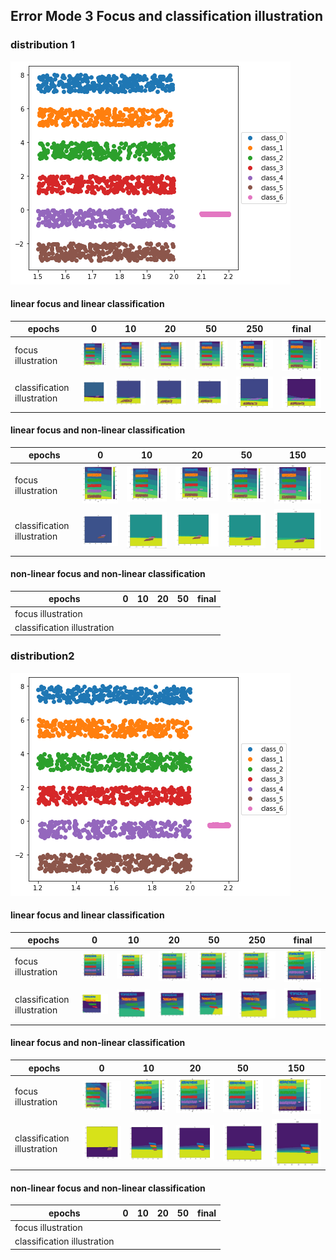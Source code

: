 ## Error Mode 3 Focus and classification illustration

### distribution 1
![](./plots/dist_1.png)

#### linear focus and linear classification
| epochs | 0   |  10 | 20  | 50  | 250 |  final |
| -- | -- | -- | -- | -- | -- | -- |
| focus illustration | ![](./plots/d1_1_fc_0.JPG)| ![](./plots/d1_1_fc_10.JPG)| ![](./plots/d1_1_fc_20.JPG) | ![](./plots/d1_1_fc_50.JPG) | ![](./plots/d1_1_fc_250.JPG) | ![](./plots/d1_1_fc_800.JPG) |
| classification illustration |![](./plots/d1_1_cl_0.JPG) | ![](./plots/d1_1_cl_10.JPG) | ![](./plots/d1_1_cl_20.JPG) | ![](./plots/d1_1_cl_50.JPG) | ![](./plots/d1_1_cl_250.JPG) | ![](./plots/d1_1_cl_800.JPG) |



#### linear focus and non-linear classification

| epochs | 0   |  10 | 20  | 50  | 150 |  
| -- | -- | -- | -- | -- | -- |
| focus illustration | ![](./plots/d1_2_fc_0.JPG)| ![](./plots/d1_2_fc_10.JPG)| ![](./plots/d1_2_fc_20.JPG) | ![](./plots/d1_2_fc_50.JPG) | ![](./plots/d1_2_fc_150.JPG) |
| classification illustration |![](./plots/d1_2_cl_0.JPG) | ![](./plots/d1_2_cl_10.JPG) | ![](./plots/d1_2_cl_20.JPG) | ![](./plots/d1_2_cl_50.JPG) | ![](./plots/d1_2_cl_150.JPG) | 





#### non-linear focus and non-linear classification

| epochs | 0   |  10 | 20  | 50  |  final |
| -- | -- | -- | -- | -- | -- |
| focus illustration | | | | | |
| classification illustration | | | | | |


### distribution2

![](./plots/dist_2.png)

#### linear focus and linear classification

| epochs | 0   |  10 | 20  | 50  | 250 |  final |
| -- | -- | -- | -- | -- | -- | -- |
| focus illustration | ![](./plots/d2_1_fc_0.JPG)| ![](./plots/d2_1_fc_10.JPG)| ![](./plots/d2_1_fc_20.JPG) | ![](./plots/d2_1_fc_50.JPG) | ![](./plots/d2_1_fc_250.JPG) | ![](./plots/d2_1_fc_800.JPG) |
| classification illustration |![](./plots/d2_1_cl_0.JPG) | ![](./plots/d2_1_cl_10.JPG) | ![](./plots/d2_1_cl_20.JPG) | ![](./plots/d2_1_cl_50.JPG) | ![](./plots/d2_1_cl_250.JPG) | ![](./plots/d2_1_cl_800.JPG) |


#### linear focus and non-linear classification

| epochs | 0   |  10 | 20  | 50  | 150 |  
| -- | -- | -- | -- | -- | -- |
| focus illustration | ![](./plots/d2_2_fc_0.JPG)| ![](./plots/d2_2_fc_10.JPG)| ![](./plots/d2_2_fc_20.JPG) | ![](./plots/d2_2_fc_50.JPG) | ![](./plots/d2_2_fc_150.JPG) |
| classification illustration |![](./plots/d2_2_cl_0.JPG) | ![](./plots/d2_2_cl_10.JPG) | ![](./plots/d2_2_cl_20.JPG) | ![](./plots/d2_2_cl_50.JPG) | ![](./plots/d2_2_cl_150.JPG) | 


#### non-linear focus and non-linear classification

| epochs | 0   |  10 | 20  | 50  |  final |
| -- | -- | -- | -- | -- | -- |
| focus illustration | | | | | |
| classification illustration | | | | | |





